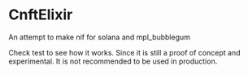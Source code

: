 # CnftElixir

An attempt to make nif for solana and mpl_bubblegum

Check test to see how it works. Since it is still a proof of concept and experimental. It is not recommended to be used in production.

